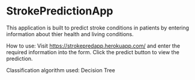 # StrokePredictionApp

This application is built to predict stroke conditions in patients by entering information about thier health and living conditions.

How to use: Visit https://strokepredapp.herokuapp.com/ and enter the required information into the form. Click the predict button to view the prediction.

Classification algorithm used: Decision Tree
